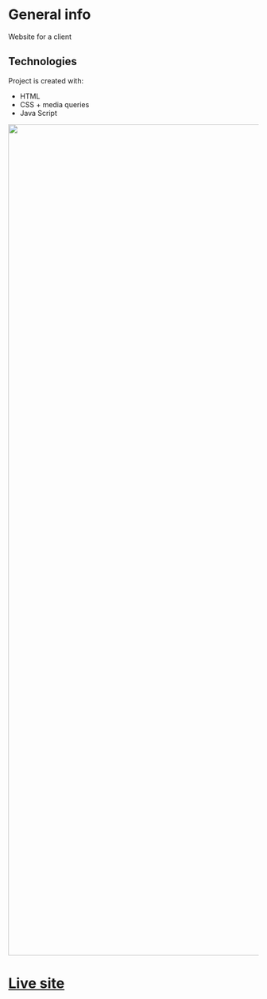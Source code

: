 # General info

Website for a client

## Technologies

Project is created with:

- HTML
- CSS + media queries
- Java Script

<img width="1675" alt="" src="https://github.com/ArnasLuksas/luxes_web/blob/main/images/websitescreen.png">

<h1><a href="http://www.luxes.lt">Live site</a></h1>
